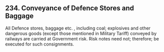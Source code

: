 ## 234. Conveyance of Defence Stores and Baggage

All Defence stores, baggage etc. , including coal; explosives and other dangerous goods (except those mentioned in Military Tariff) conveyed by railways are carried at Government risk. Risk notes need not; therefore; be executed for such consignments.
